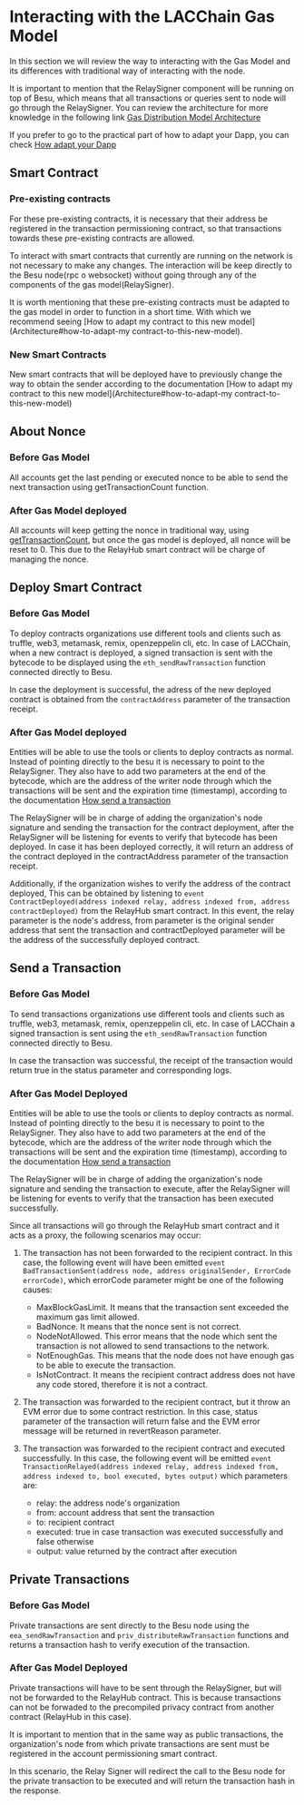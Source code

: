 # Interacting with the LACChain Gas Model

In this section we will review the way to interacting with the Gas Model and its differences with traditional way of interacting with the node.

It is important to mention that the RelaySigner component will be running on top of Besu, which means that all transactions or queries sent to node will go through the RelaySigner. You can review the architecture for more knowledge in the following link [Gas Distribution Model Architecture](./Architecture.md)

If you prefer to go to the practical part of how to adapt your Dapp, you can check [How adapt your Dapp](How_adapt_your_Dapp.md)

## Smart Contract

### Pre-existing contracts

For these pre-existing contracts, it is necessary that their address be registered in the transaction permissioning contract, so that transactions towards these pre-existing contracts are allowed.

To interact with smart contracts that currently are running on the network is not necessary to make any changes. The interaction will be keep directly to the Besu node(rpc o websocket) without going through any of the components of the gas model(RelaySigner).

It is worth mentioning that these pre-existing contracts must be adapted to the gas model in order to function in a short time. With which we recommend seeing [How to adapt my contract to this new model](Architecture#how-to-adapt-my contract-to-this-new-model).

### New Smart Contracts

New smart contracts that will be deployed have to previously change the way to obtain the sender according to the documentation [How to adapt my contract to this new model](Architecture#how-to-adapt-my contract-to-this-new-model)

## About Nonce

### Before Gas Model

All accounts get the last pending or executed nonce to be able to send the next transaction using getTransactionCount function.

### After Gas Model deployed

All accounts will keep getting the nonce in traditional way, using [getTransactionCount](https://besu.hyperledger.org/en/stable/Reference/API-Methods/#eth_gettransactioncount), but once the gas model is deployed, all nonce will be reset to 0. This due to the RelayHub smart contract will be charge of managing the nonce.

## Deploy Smart Contract

### Before Gas Model

To deploy contracts organizations use different tools and clients such as truffle, web3, metamask, remix, openzeppelin cli, etc. In case of LACChain, when a new contract is deployed, a signed transaction is sent with the bytecode to be displayed using the `eth_sendRawTransaction` function connected directly to Besu.

In case the deployment is successful, the adress of the new deployed contract is obtained from the `contractAddress` parameter of the transaction receipt.

### After Gas Model deployed

Entities will be able to use the tools or clients to deploy contracts as normal. Instead of pointing directly to the besu it is necessary to point to the RelaySigner. They also have to add two parameters at the end of the bytecode, which are the address of the writer node through which the transactions will be sent and the expiration time (timestamp), according to the documentation [How send a transaction](How_adapt_your_Dapp.md#how-send-a-transaction)

The RelaySigner will be in charge of adding the organization's node signature and sending the transaction for the contract deployment, after the RelaySigner will be listening for events to verify that bytecode has been deployed. In case it has been deployed correctly, it will return an address of the contract deployed in the contractAddress parameter of the transaction receipt.

Additionally, if the organization wishes to verify the address of the contract deployed, This can be obtained by listening to `event ContractDeployed(address indexed relay, address indexed from, address contractDeployed)` from the RelayHub smart contract. In this event, the relay parameter is the node's address, from parameter is the original sender address that sent the transaction and contractDeployed parameter will be the address of the successfully deployed contract.

## Send a Transaction

### Before Gas Model

To send transactions organizations use different tools and clients such as truffle, web3, metamask, remix, openzeppelin cli, etc. In case of LACChain a signed transaction is sent using the `eth_sendRawTransaction` function connected directly to Besu.

In case the transaction was successful, the receipt of the transaction would return true in the status parameter and corresponding logs.

### After Gas Model Deployed

Entities will be able to use the tools or clients to deploy contracts as normal. Instead of pointing directly to the besu it is necessary to point to the RelaySigner. They also have to add two parameters at the end of the bytecode, which are the address of the writer node through which the transactions will be sent and the expiration time (timestamp), according to the documentation [How send a transaction](How_adapt_your_Dapp.md#how-send-a-transaction)

The RelaySigner will be in charge of adding the organization's node signature and sending the transaction to execute, after the RelaySigner will be listening for events to verify that the transaction has been executed successfully.

Since all transactions will go through the RelayHub smart contract and it acts as a proxy, the following scenarios may occur:

1. The transaction has not been forwarded to the recipient contract. In this case, the following event will have been emitted `event BadTransactionSent(address node, address originalSender, ErrorCode errorCode)`, which errorCode parameter might be one of the following causes:

    * MaxBlockGasLimit. It means that the transaction sent exceeded the maximum gas limit allowed.
    * BadNonce. It means that the nonce sent is not correct.
    * NodeNotAllowed. This error means that the node which sent the transaction is not allowed to send transactions to the network.
    * NotEnoughGas. This means that the node does not have enough gas to be able to execute the transaction.
    * IsNotContract. It means the recipient contract address does not have any code stored, therefore it is not a contract.

2. The transaction was forwarded to the recipient contract, but it throw an EVM error due to some contract restriction. In this case, status parameter of the transaction will return false and the EVM error message will be returned in revertReason parameter.

3. The transaction was forwarded to the recipient contract and executed successfully. In this case, the following event will be emitted `event TransactionRelayed(address indexed relay, address indexed from, address indexed to, bool executed, bytes output)` which parameters are:

    * relay: the address node's organization
    * from: account address that sent the transaction
    * to: recipient contract 
    * executed: true in case transaction was executed successfully and false otherwise
    * output: value returned by the contract after execution

## Private Transactions

### Before Gas Model

Private transactions are sent directly to the Besu node using the `eea_sendRawTransaction` and `priv_distributeRawTransaction` functions and returns a transaction hash to verify execution of the transaction.

### After Gas Model Deployed

Private transactions will have to be sent through the RelaySigner, but will not be forwarded to the RelayHub contract. This is because transactions can not be forwaded to the precompiled privacy contract from another contract (RelayHub in this case).

It is important to mention that in the same way as public transactions, the organization's node from which private transactions are sent must be registered in the account permissioning smart contract.

In this scenario, the Relay Signer will redirect the call to the Besu node for the private transaction to be executed and will return the transaction hash in the response.



 
